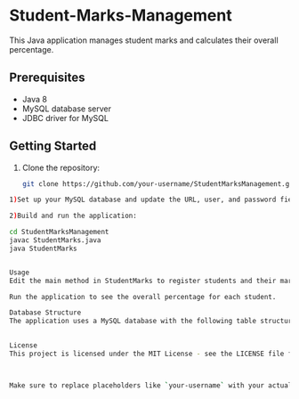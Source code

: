 # Student-Marks-Management

This Java application manages student marks and calculates their overall percentage.

## Prerequisites

- Java 8 
- MySQL database server
- JDBC driver for MySQL

## Getting Started

1. Clone the repository:

   ```bash
   git clone https://github.com/your-username/StudentMarksManagement.git.
   
```bash
1)Set up your MySQL database and update the URL, user, and password fields in the StudentMarks class.

2)Build and run the application:

cd StudentMarksManagement
javac StudentMarks.java
java StudentMarks


Usage
Edit the main method in StudentMarks to register students and their marks.

Run the application to see the overall percentage for each student.

Database Structure
The application uses a MySQL database with the following table structure:

 
License
This project is licensed under the MIT License - see the LICENSE file for details.



Make sure to replace placeholders like `your-username` with your actual GitHub username and customize the content as needed. This README provides a brief overview of the project, instructions for setup, and information about the database structure. Feel free to add more sections or details based on your project's requirements.



